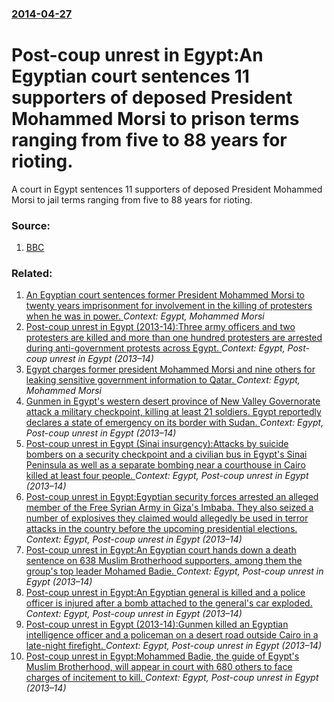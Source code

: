 ### [2014-04-27](/news/2014/04/27/index.md)

# Post-coup unrest in Egypt:An Egyptian court sentences 11 supporters of deposed President Mohammed Morsi to prison terms ranging from five to 88 years for rioting.

A court in Egypt sentences 11 supporters of deposed President Mohammed Morsi to jail terms ranging from five to 88 years for rioting.


### Source:

1. [BBC](http://www.bbc.com/news/world-middle-east-27176608)

### Related:

1. [An Egyptian court sentences former President Mohammed Morsi to twenty years imprisonment for involvement in the killing of protesters when he was in power. ](/news/2015/04/21/an-egyptian-court-sentences-former-president-mohammed-morsi-to-twenty-years-imprisonment-for-involvement-in-the-killing-of-protesters-when-h.md) _Context: Egypt, Mohammed Morsi_
2. [Post-coup unrest in Egypt (2013-14):Three army officers and two protesters are killed and more than one hundred protesters are arrested during anti-government protests across Egypt. ](/news/2014/11/28/post-coup-unrest-in-egypt-2013a14-pthree-army-officers-and-two-protesters-are-killed-and-more-than-one-hundred-protesters-are-arrested-d.md) _Context: Egypt, Post-coup unrest in Egypt (2013–14)_
3. [Egypt charges former president Mohammed Morsi and nine others for leaking sensitive government information to Qatar. ](/news/2014/09/6/egypt-charges-former-president-mohammed-morsi-and-nine-others-for-leaking-sensitive-government-information-to-qatar.md) _Context: Egypt, Mohammed Morsi_
4. [Gunmen in Egypt's western desert province of New Valley Governorate attack a military checkpoint, killing at least 21 soldiers. Egypt reportedly declares a state of emergency on its border with Sudan. ](/news/2014/07/19/gunmen-in-egypt-s-western-desert-province-of-new-valley-governorate-attack-a-military-checkpoint-killing-at-least-21-soldiers-egypt-report.md) _Context: Egypt, Post-coup unrest in Egypt (2013–14)_
5. [Post-coup unrest in Egypt (Sinai insurgency):Attacks by suicide bombers on a security checkpoint and a civilian bus in Egypt's Sinai Peninsula as well as a separate bombing near a courthouse in Cairo killed at least four people. ](/news/2014/05/2/post-coup-unrest-in-egypt-sinai-insurgency-pattacks-by-suicide-bombers-on-a-security-checkpoint-and-a-civilian-bus-in-egyptas-sinai-peni.md) _Context: Egypt, Post-coup unrest in Egypt (2013–14)_
6. [Post-coup unrest in Egypt:Egyptian security forces arrested an alleged member of the Free Syrian Army in Giza's Imbaba. They also seized a number of explosives they claimed would allegedly be used in terror attacks in the country before the upcoming presidential elections. ](/news/2014/05/12/post-coup-unrest-in-egypt-pegyptian-security-forces-arrested-an-alleged-member-of-the-free-syrian-army-in-giza-s-imbaba-they-also-seized-a.md) _Context: Egypt, Post-coup unrest in Egypt (2013–14)_
7. [Post-coup unrest in Egypt:An Egyptian court hands down a death sentence on 638 Muslim Brotherhood supporters, among them the group's top leader Mohamed Badie. ](/news/2014/04/28/post-coup-unrest-in-egypt-pan-egyptian-court-hands-down-a-death-sentence-on-638-muslim-brotherhood-supporters-among-them-the-group-s-top-le.md) _Context: Egypt, Post-coup unrest in Egypt (2013–14)_
8. [Post-coup unrest in Egypt:An Egyptian general is killed and a police officer is injured after a bomb attached to the general's car exploded. ](/news/2014/04/23/post-coup-unrest-in-egypt-pan-egyptian-general-is-killed-and-a-police-officer-is-injured-after-a-bomb-attached-to-the-general-s-car-exploded.md) _Context: Egypt, Post-coup unrest in Egypt (2013–14)_
9. [Post-coup unrest in Egypt (2013-14):Gunmen killed an Egyptian intelligence officer and a policeman on a desert road outside Cairo in a late-night firefight. ](/news/2014/04/20/post-coup-unrest-in-egypt-2013a14-pgunmen-killed-an-egyptian-intelligence-officer-and-a-policeman-on-a-desert-road-outside-cairo-in-a-la.md) _Context: Egypt, Post-coup unrest in Egypt (2013–14)_
10. [Post-coup unrest in Egypt:Mohammed Badie, the guide of Egypt's Muslim Brotherhood, will appear in court with 680 others to face charges of incitement to kill. ](/news/2014/03/25/post-coup-unrest-in-egypt-pmohammed-badie-the-guide-of-egypt-s-muslim-brotherhood-will-appear-in-court-with-680-others-to-face-charges-of.md) _Context: Egypt, Post-coup unrest in Egypt (2013–14)_
